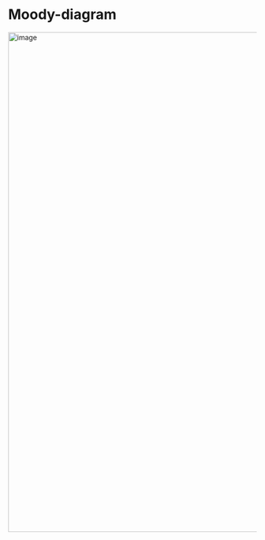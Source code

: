 # Moody-diagram
<img width="1013" alt="image" src="https://user-images.githubusercontent.com/109638483/209479989-7c17370a-ba8e-4b58-9205-35a40f50587b.png">
